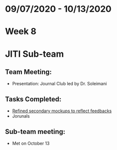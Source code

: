 # 09/07/2020 - 10/13/2020
# Week 8
# JITI Sub-team

## Team Meeting:
  - Presentation: Journal Club led by Dr. Soleimani

## Tasks Completed:
  - [Refined secondary mockups to reflect feedbacks](https://www.figma.com/file/1GJh6SezoXZeVeBxIoJozP/JITI-Web-App?node-id=0%3A1)
  - Jorunals
  
  
## Sub-team meeting:
  -  Met on October 13
